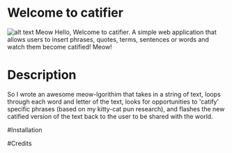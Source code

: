 # Welcome to catifier
![alt text](https://png.icons8.com/metro/1600/black-cat.png "Dedicated to Velma and Roxy")
Meow Hello, Welcome to catifier.
A simple web application that allows users to insert phrases, quotes, terms, sentences or words and watch them become catified! Meow! 

# Description
So I wrote an awesome meow-lgorithim that takes in a string of text, loops through each word and letter of the text, looks for opportunities to 'catify' specific phrases (based on my kitty-cat pun research), and flashes the new catified version of the text back to the user to be shared with the world. 

#Installation


#Credits
